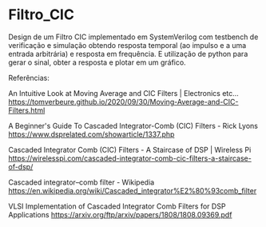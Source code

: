 # Filtro_CIC
Design de um Filtro CIC implementado em SystemVerilog com testbench de verificação e simulação obtendo resposta temporal (ao impulso e a uma entrada arbitrária) e resposta em frequência. E utilização de python para gerar o sinal, obter a resposta e plotar em um gráfico.

Referências:

An Intuitive Look at Moving Average and CIC Filters | Electronics etc…
https://tomverbeure.github.io/2020/09/30/Moving-Average-and-CIC-Filters.html

A Beginner's Guide To Cascaded Integrator-Comb (CIC) Filters - Rick Lyons
https://www.dsprelated.com/showarticle/1337.php

Cascaded Integrator Comb (CIC) Filters - A Staircase of DSP | Wireless Pi
https://wirelesspi.com/cascaded-integrator-comb-cic-filters-a-staircase-of-dsp/

Cascaded integrator–comb filter - Wikipedia
https://en.wikipedia.org/wiki/Cascaded_integrator%E2%80%93comb_filter

VLSI Implementation of Cascaded Integrator Comb Filters for DSP Applications
https://arxiv.org/ftp/arxiv/papers/1808/1808.09369.pdf
 
